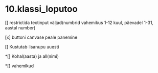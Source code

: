# 10.klassi_loputoo


[] restrictida textinput väljad(numbrid vahemikus 1-12 kuul, päevadel 1-31, aastal number) 

[x] buttoni canvase peale panemine

[] Kustutab lisanupu uuesti 

*[] Kohal(aasta) ja all(nimi)

*[] vahemikud


